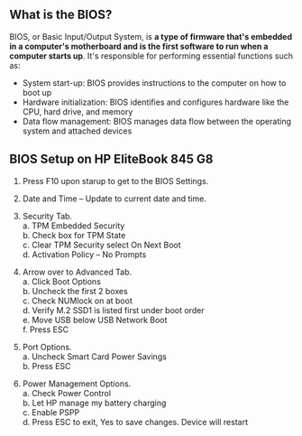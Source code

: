 ## What is the BIOS?  
BIOS, or Basic Input/Output System, is **a type of firmware that's embedded in a computer's motherboard and is the first software to run when a computer starts up**. It's responsible for performing essential functions such as:
- System start-up: BIOS provides instructions to the computer on how to boot up
- Hardware initialization: BIOS identifies and configures hardware like the CPU, hard drive, and memory
- Data flow management: BIOS manages data flow between the operating system and attached devices

## BIOS Setup on HP EliteBook 845 G8  
1. Press F10 upon starup to get to the BIOS Settings.    

2. Date and Time – Update to current date and time.  

3. Security Tab.  
  a. TPM Embedded Security  
  b. Check box for TPM State  
  c. Clear TPM Security select On Next Boot  
  d. Activation Policy – No Prompts  

4. Arrow over to Advanced Tab.  
  a. Click Boot Options  
  b. Uncheck the first 2 boxes  
  c. Check NUMlock on at boot  
  d. Verify M.2 SSD1 is listed first under boot order  
  e. Move USB below USB Network Boot  
  f. Press ESC  

5. Port Options.  
  a. Uncheck Smart Card Power Savings  
  b. Press ESC  

6. Power Management Options.  
  a. Check Power Control  
  b. Let HP manage my battery charging  
  c. Enable PSPP  
  d. Press ESC to exit, Yes to save changes. Device will restart  
